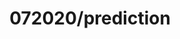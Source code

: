 ---  
schema: schema::072020/prediction,schema::072020/prediction  
title: 072020/prediction  
organization: Sample Department  
notes: Used in 2 lineage(s)  
resources:  
  - name: 072020/prediction 
    url: file:/Users/kensu/Customers/Kensu/LoanApproval/PROD/masterdata/prod/072020/prediction 
    format : Parquet  
license: None  
category:
  - Education  
maintainer: User  
maintainer_email: UserMail  
---